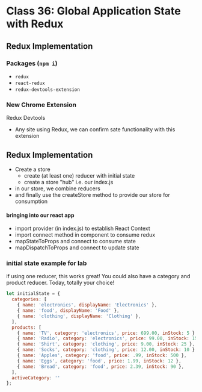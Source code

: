 # Class 36: Global Application State with Redux


## Redux Implementation

### Packages (`npm i`)
- `redux`
- `react-redux`
- `redux-devtools-extension`

### New Chrome Extension

Redux Devtools 
- Any site using Redux, we can confirm sate functionality with this extension

## Redux Implementation

- Create a store
  - create (at least one) reducer with initial state
  - create a store "hub" i.e. our index.js
- in our store, we combine reducers
- and finally use the createStore method to provide our store for consumption


#### bringing into our react app

- import provider (in index.js) to establish React Context
- import connect method in component to consume redux
- mapStateToProps and connect to consume state
- mapDispatchToProps and connect to update state

### initial state example for lab

if using one reducer, this works great!  You could also have a category and product reducer.  Today, totally your choice!

```js
let initialState = {
  categories: [
    { name: 'electronics', displayName: 'Electronics' },
    { name: 'food', displayName: 'Food' },
    { name: 'clothing', displayName: 'Clothing' },
  ],
  products: [
    { name: 'TV', category: 'electronics', price: 699.00, inStock: 5 },
    { name: 'Radio', category: 'electronics', price: 99.00, inStock: 15 },
    { name: 'Shirt', category: 'clothing', price: 9.00, inStock: 25 },
    { name: 'Socks', category: 'clothing', price: 12.00, inStock: 10 },
    { name: 'Apples', category: 'food', price: .99, inStock: 500 },
    { name: 'Eggs', category: 'food', price: 1.99, inStock: 12 },
    { name: 'Bread', category: 'food', price: 2.39, inStock: 90 },
  ],
  activeCategory: ''
};
```

